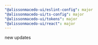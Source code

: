 ```yaml
---
"@alissonmacedo-ui/eslint-config": major
"@alissonmacedo-ui/ts-config": major
"@alissonmacedo-ui/tokens": major
"@alissonmacedo-ui/react": major
---
```


new updates
